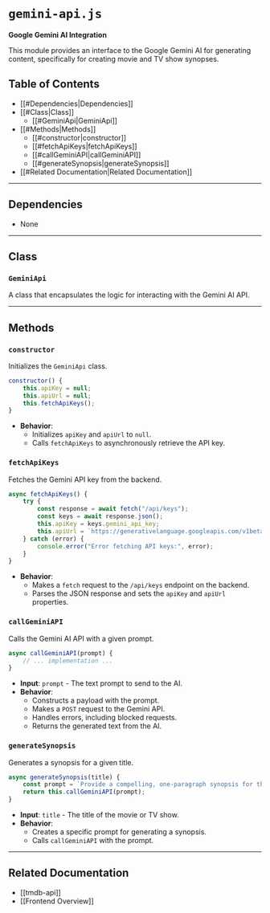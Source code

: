 # `gemini-api.js`

**Google Gemini AI Integration**

This module provides an interface to the Google Gemini AI for generating content, specifically for creating movie and TV show synopses.

## Table of Contents
- [[#Dependencies|Dependencies]]
- [[#Class|Class]]
  - [[#GeminiApi|GeminiApi]]
- [[#Methods|Methods]]
  - [[#constructor|constructor]]
  - [[#fetchApiKeys|fetchApiKeys]]
  - [[#callGeminiAPI|callGeminiAPI]]
  - [[#generateSynopsis|generateSynopsis]]
- [[#Related Documentation|Related Documentation]]

---

## Dependencies

- None

---

## Class

### `GeminiApi`

A class that encapsulates the logic for interacting with the Gemini AI API.

---

## Methods

### `constructor`

Initializes the `GeminiApi` class.

```javascript
constructor() {
    this.apiKey = null;
    this.apiUrl = null;
    this.fetchApiKeys();
}
```

- **Behavior**:
  - Initializes `apiKey` and `apiUrl` to `null`.
  - Calls `fetchApiKeys` to asynchronously retrieve the API key.

### `fetchApiKeys`

Fetches the Gemini API key from the backend.

```javascript
async fetchApiKeys() {
    try {
        const response = await fetch("/api/keys");
        const keys = await response.json();
        this.apiKey = keys.gemini_api_key;
        this.apiUrl = `https://generativelanguage.googleapis.com/v1beta/models/gemini-pro:generateContent?key=${this.apiKey}`;
    } catch (error) {
        console.error("Error fetching API keys:", error);
    }
}
```

- **Behavior**:
  - Makes a `fetch` request to the `/api/keys` endpoint on the backend.
  - Parses the JSON response and sets the `apiKey` and `apiUrl` properties.

### `callGeminiAPI`

Calls the Gemini AI API with a given prompt.

```javascript
async callGeminiAPI(prompt) {
    // ... implementation ...
}
```

- **Input**: `prompt` - The text prompt to send to the AI.
- **Behavior**:
  - Constructs a payload with the prompt.
  - Makes a `POST` request to the Gemini API.
  - Handles errors, including blocked requests.
  - Returns the generated text from the AI.

### `generateSynopsis`

Generates a synopsis for a given title.

```javascript
async generateSynopsis(title) {
    const prompt = `Provide a compelling, one-paragraph synopsis for the following title: "${title}".`;
    return this.callGeminiAPI(prompt);
}
```

- **Input**: `title` - The title of the movie or TV show.
- **Behavior**:
  - Creates a specific prompt for generating a synopsis.
  - Calls `callGeminiAPI` with the prompt.

---

## Related Documentation
- [[tmdb-api]]
- [[Frontend Overview]]
